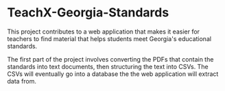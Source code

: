 # TeachX-Georgia-Standards
This project contributes to a web application that makes it easier for teachers to find material that helps students meet Georgia's educational standards.

The first part of the project involves converting the PDFs that contain the standards into text documents, then structuring the text into CSVs. The CSVs will eventually go into a database the the web application will extract data from.
